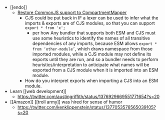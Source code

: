 - [[endo]]
    - [Restore CommonJS support to CompartmentMapper](https://github.com/endojs/endo/issues/501)
        - CJS could be put back in IF a lexer can be used to infer what the imports & exports are of CJS modules, so that you can support `export * from 'x';`
            - per how Any bundler that supports both ESM and CJS must use some heuristics to identify the names of all transitive dependencies of any imports, because ESM allows `export * from ‘other-module’`, which draws namespace from those imported modules, while a CJS module may not define its exports until they are run, and so a bundler needs to perform heuristics/interpretation to anticipate what names will be exported from a CJS module when it is imported into an ESM module.
        - How do you interpret exports when importing a CJS into an ESM module.
- Learn [[web development]]
    - https://twitter.com/austingriffith/status/1376929669551771654?s=20
- [[Amazon]] [[troll army]] was hired for sense of humor
    - https://twitter.com/kenklippenstein/status/1377053576565039105?s=20
